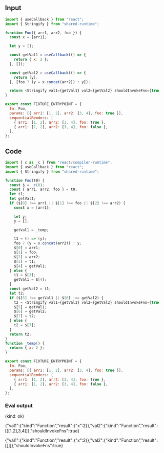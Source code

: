 
## Input

```javascript
import { useCallback } from "react";
import { Stringify } from "shared-runtime";

function Foo({ arr1, arr2, foo }) {
  const x = [arr1];

  let y = [];

  const getVal1 = useCallback(() => {
    return { x: 2 };
  }, []);

  const getVal2 = useCallback(() => {
    return [y];
  }, [foo ? (y = x.concat(arr2)) : y]);

  return <Stringify val1={getVal1} val2={getVal2} shouldInvokeFns={true} />;
}

export const FIXTURE_ENTRYPOINT = {
  fn: Foo,
  params: [{ arr1: [1, 2], arr2: [3, 4], foo: true }],
  sequentialRenders: [
    { arr1: [1, 2], arr2: [3, 4], foo: true },
    { arr1: [1, 2], arr2: [3, 4], foo: false },
  ],
};

```

## Code

```javascript
import { c as _c } from "react/compiler-runtime";
import { useCallback } from "react";
import { Stringify } from "shared-runtime";

function Foo(t0) {
  const $ = _c(8);
  const { arr1, arr2, foo } = t0;
  let t1;
  let getVal1;
  if ($[0] !== arr1 || $[1] !== foo || $[2] !== arr2) {
    const x = [arr1];

    let y;
    y = [];

    getVal1 = _temp;

    t1 = () => [y];
    foo ? (y = x.concat(arr2)) : y;
    $[0] = arr1;
    $[1] = foo;
    $[2] = arr2;
    $[3] = t1;
    $[4] = getVal1;
  } else {
    t1 = $[3];
    getVal1 = $[4];
  }
  const getVal2 = t1;
  let t2;
  if ($[5] !== getVal1 || $[6] !== getVal2) {
    t2 = <Stringify val1={getVal1} val2={getVal2} shouldInvokeFns={true} />;
    $[5] = getVal1;
    $[6] = getVal2;
    $[7] = t2;
  } else {
    t2 = $[7];
  }
  return t2;
}
function _temp() {
  return { x: 2 };
}

export const FIXTURE_ENTRYPOINT = {
  fn: Foo,
  params: [{ arr1: [1, 2], arr2: [3, 4], foo: true }],
  sequentialRenders: [
    { arr1: [1, 2], arr2: [3, 4], foo: true },
    { arr1: [1, 2], arr2: [3, 4], foo: false },
  ],
};

```
      
### Eval output
(kind: ok) <div>{"val1":{"kind":"Function","result":{"x":2}},"val2":{"kind":"Function","result":[[[1,2],3,4]]},"shouldInvokeFns":true}</div>
<div>{"val1":{"kind":"Function","result":{"x":2}},"val2":{"kind":"Function","result":[[]]},"shouldInvokeFns":true}</div>
